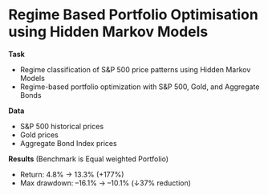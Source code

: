 # Regime Based Portfolio Optimisation using Hidden Markov Models

**Task**  
- Regime classification of S&P 500 price patterns using Hidden Markov Models  
- Regime-based portfolio optimization with S&P 500, Gold, and Aggregate Bonds  

**Data**  
- S&P 500 historical prices  
- Gold prices  
- Aggregate Bond Index prices  

**Results**  (Benchmark is Equal weighted Portfolio)
- Return: 4.8% → 13.3% (+177%)  
- Max drawdown: –16.1% → –10.1% (↓37% reduction)  
